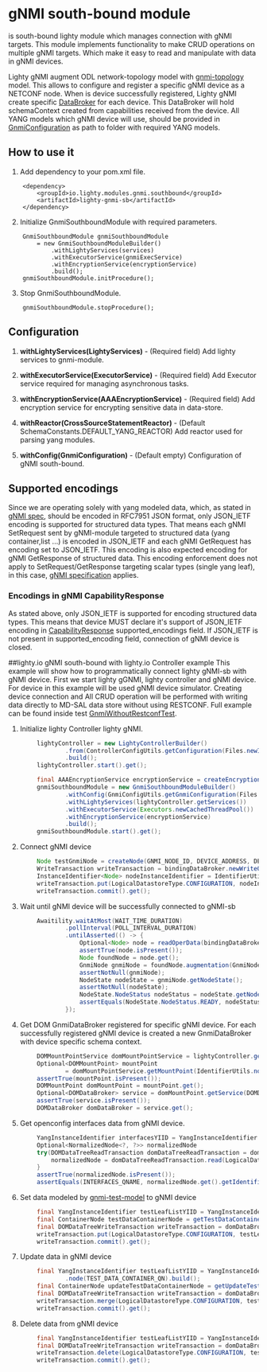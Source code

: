 # gNMI south-bound module
is south-bound lighty module which manages connection with gNMI targets. This module implements functionality to make
CRUD operations on multiple gNMI targets. Which make it easy to read and manipulate with data in gNMI devices.

Lighty gNMI augment ODL network-topology model with [gnmi-topology](../../../lighty-models/lighty-gnmi-models/lighty-gnmi-topology-model/src/main/yang/gnmi-topology.yang)
model. This allows to configure and register a specific gNMI device as a NETCONF node.
When is device successfully registered, Lighty gNMI create specific [DataBroker](src/main/java/io/lighty/gnmi/southbound/mountpoint/broker/GnmiDataBroker.java)
for each device. This DataBroker will hold schemaContext created from capabilities received from the device.
All YANG models which gNMI device will use, should be provided in [GnmiConfiguration](src/main/java/io/lighty/gnmi/southbound/lightymodule/config/GnmiConfiguration.java)
as path to folder with required YANG models.

## How to use it
1. Add dependency to your pom.xml file.

```
    <dependency>
        <groupId>io.lighty.modules.gnmi.southbound</groupId>
        <artifactId>lighty-gnmi-sb</artifactId>
    </dependency>
```

2. Initialize GnmiSouthboundModule with required parameters.

```
    GnmiSouthboundModule gnmiSouthboundModule
        = new GnmiSouthboundModuleBuilder()
            .withLightyServices(services)
            .withExecutorService(gnmiExecService)
            .withEncryptionService(encryptionService)
            .build();
    gnmiSouthboundModule.initProcedure();
```

3. Stop GnmiSouthboundModule.

```
    gnmiSouthboundModule.stopProcedure();
```

## Configuration
1. **withLightyServices(LightyServices)** - (Required field) Add lighty services to gnmi-module.

2. **withExecutorService(ExecutorService)** - (Required field) Add Executor service required for managing
   asynchronous tasks.

3. **withEncryptionService(AAAEncryptionService)** - (Required field) Add encryption service for encrypting sensitive
   data in data-store.

4. **withReactor(CrossSourceStatementReactor)** - (Default SchemaConstants.DEFAULT_YANG_REACTOR)  Add reactor used for
   parsing yang modules.

5. **withConfig(GnmiConfiguration)** - (Default empty) Configuration of gNMI south-bound.

## Supported encodings
Since we are operating solely with yang modeled data, which, as stated in [gNMI spec](https://github.com/openconfig/reference/blob/master/rpc/gnmi/gnmi-specification.md#231-json-and-json_ietf),
 should be encoded in RFC7951 JSON format, only JSON_IETF encoding is supported for structured data types. That means each gNMI SetRequest sent by gNMI-module targeted to structured data
 (yang container,list ...) is encoded in JSON_IETF and each gNMI GetRequest has encoding set to JSON_IETF.
This encoding is also expected encoding for gNMI GetResponse of structured data.
This encoding enforcement does not apply to SetRequest/GetResponse targeting scalar types (single yang leaf), in this case,
 [gNMI specification](https://github.com/openconfig/reference/blob/master/rpc/gnmi/gnmi-specification.md#223-node-values) applies.
### Encodings in gNMI CapabilityResponse
As stated above, only JSON_IETF is supported for encoding structured data types. This means that device MUST declare it's
 support of JSON_IETF encoding in [CapabilityResponse](https://github.com/openconfig/reference/blob/master/rpc/gnmi/gnmi-specification.md#322-the-capabilityresponse-message)
  supported_encodings field. If JSON_IETF is not present in supported_encoding field, connection of gNMI device is closed.

##lighty.io gNMI south-bound with lighty.io Controller example
This example will show how to programmatically connect lighty gNMI-sb with gNMI device. First we start lighty gGNMI,
lighty controller and gNMI device. For device in this example will be used gNMI device simulator. Creating device 
connection and All CRUD operation will be performed with writing data directly to MD-SAL data store
without using RESTCONF. Full example can be found inside test [GnmiWithoutRestconfTest](../lighty-gnmi-test/src/test/java/io/lighty/modules/gnmi/test/gnmi/GnmiWithoutRestconfTest.java).

1. Initialize lighty Controller lighty gNMI.
```java
        lightyController = new LightyControllerBuilder()
                .from(ControllerConfigUtils.getConfiguration(Files.newInputStream(CONFIGURATION_PATH)))
                .build();
        lightyController.start().get();

        final AAAEncryptionService encryptionService = createEncryptionServiceWithErrorHandling();
        gnmiSouthboundModule = new GnmiSouthboundModuleBuilder()
                .withConfig(GnmiConfigUtils.getGnmiConfiguration(Files.newInputStream(CONFIGURATION_PATH)))
                .withLightyServices(lightyController.getServices())
                .withExecutorService(Executors.newCachedThreadPool())
                .withEncryptionService(encryptionService)
                .build();
        gnmiSouthboundModule.start().get();
```

2. Connect gNMI device
```java
        Node testGnmiNode = createNode(GNMI_NODE_ID, DEVICE_ADDRESS, DEVICE_PORT, getInsecureSecurityChoice());
        WriteTransaction writeTransaction = bindingDataBroker.newWriteOnlyTransaction();
        InstanceIdentifier<Node> nodeInstanceIdentifier = IdentifierUtils.gnmiNodeIID(testGnmiNode.getNodeId());
        writeTransaction.put(LogicalDatastoreType.CONFIGURATION, nodeInstanceIdentifier, testGnmiNode);
        writeTransaction.commit().get();
```

3. Wait until gNMI device will be successfully connected to gNMI-sb
```java
        Awaitility.waitAtMost(WAIT_TIME_DURATION)
                .pollInterval(POLL_INTERVAL_DURATION)
                .untilAsserted(() -> {
                    Optional<Node> node = readOperData(bindingDataBroker, nodeInstanceIdentifier);
                    assertTrue(node.isPresent());
                    Node foundNode = node.get();
                    GnmiNode gnmiNode = foundNode.augmentation(GnmiNode.class);
                    assertNotNull(gnmiNode);
                    NodeState nodeState = gnmiNode.getNodeState();
                    assertNotNull(nodeState);
                    NodeState.NodeStatus nodeStatus = nodeState.getNodeStatus();
                    assertEquals(NodeState.NodeStatus.READY, nodeStatus);
                });
```

4. Get DOM GnmiDataBroker registered for specific gNMI device. For each successfully registered gNMI device 
   is created a new GnmiDataBroker with device specific schema context.
```java
        DOMMountPointService domMountPointService = lightyController.getServices().getDOMMountPointService();
        Optional<DOMMountPoint> mountPoint
                = domMountPointService.getMountPoint(IdentifierUtils.nodeidToYii(testGnmiNode.getNodeId()));
        assertTrue(mountPoint.isPresent());
        DOMMountPoint domMountPoint = mountPoint.get();
        Optional<DOMDataBroker> service = domMountPoint.getService(DOMDataBroker.class);
        assertTrue(service.isPresent());
        DOMDataBroker domDataBroker = service.get();
```

5. Get openconfig interfaces data from gNMI device.
```java
        YangInstanceIdentifier interfacesYIID = YangInstanceIdentifier.builder().node(INTERFACES_QNAME).build();
        Optional<NormalizedNode<?, ?>> normalizedNode
        try(DOMDataTreeReadTransaction domDataTreeReadTransaction = domDataBroker.newReadOnlyTransaction()) {
            normalizedNode = domDataTreeReadTransaction.read(LogicalDatastoreType.CONFIGURATION, interfacesYIID).get();
        }
        assertTrue(normalizedNode.isPresent());
        assertEquals(INTERFACES_QNAME, normalizedNode.get().getIdentifier().getNodeType());
```

6. Set data modeled by [gnmi-test-model](../lighty-gnmi-test/src/test/resources/models/plugin_models/gnmi-test-model.yang) to gNMI device
```java
        final YangInstanceIdentifier testLeafListYIID = YangInstanceIdentifier.builder().node(TEST_DATA_CONTAINER_QN).build();
        final ContainerNode testDataContainerNode = getTestDataContainerNode();
        final DOMDataTreeWriteTransaction writeTransaction = domDataBroker.newWriteOnlyTransaction();
        writeTransaction.put(LogicalDatastoreType.CONFIGURATION, testLeafListYIID, testDataContainerNode);
        writeTransaction.commit().get();
```

7. Update data in gNMI device
```java
        final YangInstanceIdentifier testLeafListYIID = YangInstanceIdentifier.builder()
                .node(TEST_DATA_CONTAINER_QN).build();
        final ContainerNode updateTestDataContainerNode = getUpdateTestDataContainerNode();
        final DOMDataTreeWriteTransaction writeTransaction = domDataBroker.newWriteOnlyTransaction();
        writeTransaction.merge(LogicalDatastoreType.CONFIGURATION, testLeafListYIID, updateTestDataContainerNode);
        writeTransaction.commit().get();
```

8. Delete data from gNMI device
```java
        final YangInstanceIdentifier testLeafListYIID = YangInstanceIdentifier.builder().node(TEST_DATA_CONTAINER_QN).build();
        final DOMDataTreeWriteTransaction writeTransaction = domDataBroker.newWriteOnlyTransaction();
        writeTransaction.delete(LogicalDatastoreType.CONFIGURATION, testLeafListYIID);
        writeTransaction.commit().get();
```